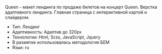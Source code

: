 Queen - макет лендинга по продаже билетов на концерт Queen.
Верстка адаптивного лендинга. Главная страница c интерактивной картой и слайдером.
 - Тип: Лендинг
 - Адаптивность: Адаптив до 320px
 - Технологии: Html, Scss, JavaScript, Jquery
 - В разметке использовалась методология БЕМ
 - Язык: ru